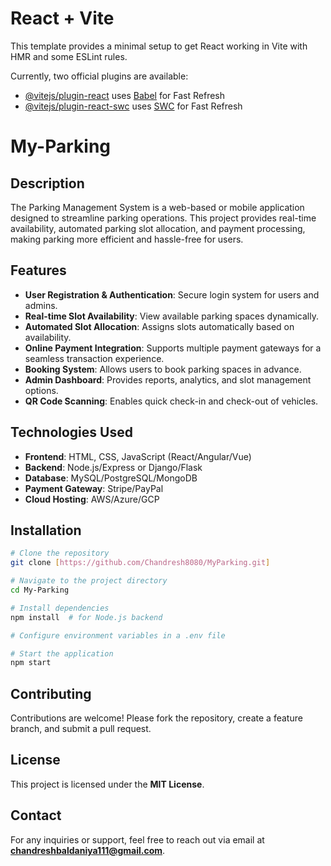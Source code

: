 # React + Vite

This template provides a minimal setup to get React working in Vite with HMR and some ESLint rules.

Currently, two official plugins are available:

- [@vitejs/plugin-react](https://github.com/vitejs/vite-plugin-react/blob/main/packages/plugin-react/README.md) uses [Babel](https://babeljs.io/) for Fast Refresh
- [@vitejs/plugin-react-swc](https://github.com/vitejs/vite-plugin-react-swc) uses [SWC](https://swc.rs/) for Fast Refresh
# My-Parking
## Description
The Parking Management System is a web-based or mobile application designed to streamline parking operations. This project provides real-time availability, automated parking slot allocation, and payment processing, making parking more efficient and hassle-free for users.

## Features
- **User Registration & Authentication**: Secure login system for users and admins.
- **Real-time Slot Availability**: View available parking spaces dynamically.
- **Automated Slot Allocation**: Assigns slots automatically based on availability.
- **Online Payment Integration**: Supports multiple payment gateways for a seamless transaction experience.
- **Booking System**: Allows users to book parking spaces in advance.
- **Admin Dashboard**: Provides reports, analytics, and slot management options.
- **QR Code Scanning**: Enables quick check-in and check-out of vehicles.

## Technologies Used
- **Frontend**: HTML, CSS, JavaScript (React/Angular/Vue)
- **Backend**: Node.js/Express or Django/Flask
- **Database**: MySQL/PostgreSQL/MongoDB
- **Payment Gateway**: Stripe/PayPal
- **Cloud Hosting**: AWS/Azure/GCP

## Installation
```sh
# Clone the repository
git clone [https://github.com/Chandresh8080/MyParking.git]

# Navigate to the project directory
cd My-Parking

# Install dependencies
npm install  # for Node.js backend

# Configure environment variables in a .env file

# Start the application
npm start
```

## Contributing
Contributions are welcome! Please fork the repository, create a feature branch, and submit a pull request.

## License
This project is licensed under the **MIT License**.

## Contact
For any inquiries or support, feel free to reach out via email at **chandreshbaldaniya111@gmail.com**.


